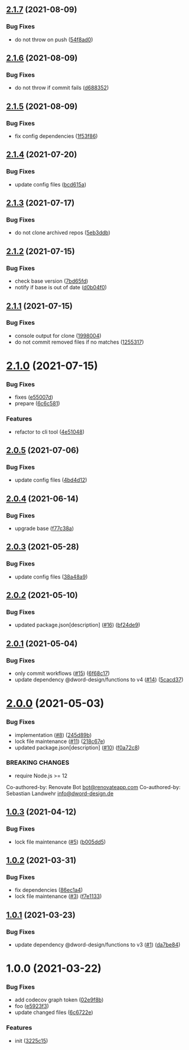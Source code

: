 ## [2.1.7](https://github.com/dword-design/maintenance/compare/v2.1.6...v2.1.7) (2021-08-09)


### Bug Fixes

* do not throw on push ([54f8ad0](https://github.com/dword-design/maintenance/commit/54f8ad012cb07486983dec5103544a5bfd83c95c))

## [2.1.6](https://github.com/dword-design/maintenance/compare/v2.1.5...v2.1.6) (2021-08-09)


### Bug Fixes

* do not throw if commit fails ([d688352](https://github.com/dword-design/maintenance/commit/d68835201b4cb25394a6b5d37768c64886da2bc8))

## [2.1.5](https://github.com/dword-design/maintenance/compare/v2.1.4...v2.1.5) (2021-08-09)


### Bug Fixes

* fix config dependencies ([1f53f86](https://github.com/dword-design/maintenance/commit/1f53f8690de2d9909ce7326ac18824e6f435077c))

## [2.1.4](https://github.com/dword-design/maintenance/compare/v2.1.3...v2.1.4) (2021-07-20)


### Bug Fixes

* update config files ([bcd615a](https://github.com/dword-design/maintenance/commit/bcd615ad312274cd717b2a61721a934781ab4a09))

## [2.1.3](https://github.com/dword-design/maintenance/compare/v2.1.2...v2.1.3) (2021-07-17)


### Bug Fixes

* do not clone archived repos ([5eb3ddb](https://github.com/dword-design/maintenance/commit/5eb3ddbf84ab628f2dce34c3e8cec572031bfa51))

## [2.1.2](https://github.com/dword-design/maintenance/compare/v2.1.1...v2.1.2) (2021-07-15)


### Bug Fixes

* check base version ([7bd65fd](https://github.com/dword-design/maintenance/commit/7bd65fdcd03b0414ed31be90e8f26981dfec59e6))
* notify if base is out of date ([d0b04f0](https://github.com/dword-design/maintenance/commit/d0b04f05d0ec899463ade5b3e41a952ee62d0108))

## [2.1.1](https://github.com/dword-design/maintenance/compare/v2.1.0...v2.1.1) (2021-07-15)


### Bug Fixes

* console output for clone ([1998004](https://github.com/dword-design/maintenance/commit/1998004078bd4450e83a0eb374ca9eba49ca1500))
* do not commit removed files if no matches ([1255317](https://github.com/dword-design/maintenance/commit/1255317a43acadbd7abd0699cd05df93389cf8b2))

# [2.1.0](https://github.com/dword-design/maintenance/compare/v2.0.5...v2.1.0) (2021-07-15)


### Bug Fixes

* fixes ([e55007d](https://github.com/dword-design/maintenance/commit/e55007dbbd97b9013feb6851315c00550f188ee1))
* prepare ([6c6c581](https://github.com/dword-design/maintenance/commit/6c6c581b23fe76fe12131ce5f0b2d852f5abd42b))


### Features

* refactor to cli tool ([4e51048](https://github.com/dword-design/maintenance/commit/4e510483afd7c488a3fd11b41bdcc0eb3be12477))

## [2.0.5](https://github.com/dword-design/for-each-repo/compare/v2.0.4...v2.0.5) (2021-07-06)


### Bug Fixes

* update config files ([4bd4d12](https://github.com/dword-design/for-each-repo/commit/4bd4d12fda03dc6c955d674b93dbcda5749fa599))

## [2.0.4](https://github.com/dword-design/for-each-repo/compare/v2.0.3...v2.0.4) (2021-06-14)


### Bug Fixes

* upgrade base ([f77c38a](https://github.com/dword-design/for-each-repo/commit/f77c38a588454b247591db3d5452bc98cb235fcd))

## [2.0.3](https://github.com/dword-design/for-each-repo/compare/v2.0.2...v2.0.3) (2021-05-28)


### Bug Fixes

* update config files ([38a48a9](https://github.com/dword-design/for-each-repo/commit/38a48a97f98e98a14c78b9a6961b121a51ddb8bb))

## [2.0.2](https://github.com/dword-design/for-each-repo/compare/v2.0.1...v2.0.2) (2021-05-10)


### Bug Fixes

* updated package.json[description] ([#16](https://github.com/dword-design/for-each-repo/issues/16)) ([bf24de9](https://github.com/dword-design/for-each-repo/commit/bf24de95c51e49fd242c8437cc35783a6ee5b0b0))

## [2.0.1](https://github.com/dword-design/for-each-repo/compare/v2.0.0...v2.0.1) (2021-05-04)


### Bug Fixes

* only commit workflows ([#15](https://github.com/dword-design/for-each-repo/issues/15)) ([6f68c17](https://github.com/dword-design/for-each-repo/commit/6f68c172f0591e8051c831c57c11fbd0ccf65b3a))
* update dependency @dword-design/functions to v4 ([#14](https://github.com/dword-design/for-each-repo/issues/14)) ([5cacd37](https://github.com/dword-design/for-each-repo/commit/5cacd37097f1233e800c3b1d5c39d9355d7db2d1))

# [2.0.0](https://github.com/dword-design/for-each-repo/compare/v1.0.3...v2.0.0) (2021-05-03)


### Bug Fixes

* implementation ([#8](https://github.com/dword-design/for-each-repo/issues/8)) ([245d89b](https://github.com/dword-design/for-each-repo/commit/245d89b1c713b36e9c1f23bb799a29435c457099))
* lock file maintenance ([#11](https://github.com/dword-design/for-each-repo/issues/11)) ([218c67e](https://github.com/dword-design/for-each-repo/commit/218c67e4e5430ac109ac63022ce2f397db37c1e2))
* updated package.json[description] ([#10](https://github.com/dword-design/for-each-repo/issues/10)) ([f0a72c8](https://github.com/dword-design/for-each-repo/commit/f0a72c8b07896090e4a2cd87f2fba75aaaa8c784))


### BREAKING CHANGES

* require Node.js >= 12

Co-authored-by: Renovate Bot <bot@renovateapp.com>
Co-authored-by: Sebastian Landwehr <info@dword-design.de>

## [1.0.3](https://github.com/dword-design/for-each-repo/compare/v1.0.2...v1.0.3) (2021-04-12)


### Bug Fixes

* lock file maintenance ([#5](https://github.com/dword-design/for-each-repo/issues/5)) ([b005dd5](https://github.com/dword-design/for-each-repo/commit/b005dd5a946c9cb4054ce47b1c69ee28e4fa06e0))

## [1.0.2](https://github.com/dword-design/for-each-repo/compare/v1.0.1...v1.0.2) (2021-03-31)


### Bug Fixes

* fix dependencies ([86ec1a4](https://github.com/dword-design/for-each-repo/commit/86ec1a456c4b54ff285f3386897f9e8435b057a4))
* lock file maintenance ([#3](https://github.com/dword-design/for-each-repo/issues/3)) ([f7e1133](https://github.com/dword-design/for-each-repo/commit/f7e1133091312f2c8736985fd11ced6e9acf2620))

## [1.0.1](https://github.com/dword-design/for-each-repo/compare/v1.0.0...v1.0.1) (2021-03-23)


### Bug Fixes

* update dependency @dword-design/functions to v3 ([#1](https://github.com/dword-design/for-each-repo/issues/1)) ([da7be84](https://github.com/dword-design/for-each-repo/commit/da7be8459ce80aacca60613d41d0594bee395a52))

# 1.0.0 (2021-03-22)


### Bug Fixes

* add codecov graph token ([02e9f8b](https://github.com/dword-design/for-each-repo/commit/02e9f8be4c17702a6c3a6d799247b63a47e27814))
* foo ([e5923f3](https://github.com/dword-design/for-each-repo/commit/e5923f3ae386a14d90f7e76d1955fe8ef8dbaca1))
* update changed files ([6c6722e](https://github.com/dword-design/for-each-repo/commit/6c6722e0d8b6c5147bb66bedd0f0d1e8e2939b32))


### Features

* init ([3225c15](https://github.com/dword-design/for-each-repo/commit/3225c15f37065e794a0410119a2de7bdc8730c1c))
